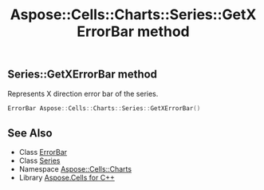﻿---
title: Aspose::Cells::Charts::Series::GetXErrorBar method
linktitle: GetXErrorBar
second_title: Aspose.Cells for C++ API Reference
description: 'Aspose::Cells::Charts::Series::GetXErrorBar method. Represents X direction error bar of the series in C++.'
type: docs
weight: 4100
url: /cpp/aspose.cells.charts/series/getxerrorbar/
---
## Series::GetXErrorBar method


Represents X direction error bar of the series.

```cpp
ErrorBar Aspose::Cells::Charts::Series::GetXErrorBar()
```

## See Also

* Class [ErrorBar](../../errorbar/)
* Class [Series](../)
* Namespace [Aspose::Cells::Charts](../../)
* Library [Aspose.Cells for C++](../../../)
